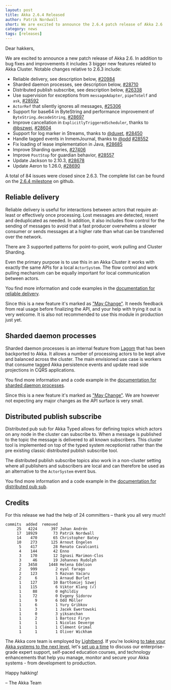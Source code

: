 ```yaml
---
layout: post
title: Akka 2.6.4 Released
author: Patrik Nordwall
short: We are excited to announce the 2.6.4 patch release of Akka 2.6
category: news
tags: [releases]
---
```


Dear hakkers,

We are excited to announce a new patch release of Akka 2.6. In addition to bug fixes and improvements it includes 3 bigger new features related to Akka Cluster. Notable changes relative to 2.6.3 include:

* Reliable delivery, see description below, [#20984](https://github.com/akka/akka/issues/20984)
* Sharded daemon processes, see description below, [#28710](https://github.com/akka/akka/issues/28710)
* Distributed publish subscribe, see description below, [#26338](https://github.com/akka/akka/issues/26338)
* Use supervision for exceptions from `messageAdapter`, `pipeToSelf` and `ask`, [#28592](https://github.com/akka/akka/issues/28592)
* `ActorRef` that silently ignores all messages, [#25306](https://github.com/akka/akka/issues/25306)
* Support for base64 in ByteString and performance improvement of `ByteString.decodeString`, [#28697](https://github.com/akka/akka/issues/28697)
* Improve cancellation in `ExplicitlyTriggeredScheduler`, thanks to [@bszwej](https://github.com/bszwej), [#28604](https://github.com/akka/akka/issues/28604)
* Support for log marker in Streams, thanks to [@duxet](https://github.com/duxet), [#28450](https://github.com/akka/akka/issues/28450)
* Handle tagged events in InmemJournal, thanks to [@odd](https://github.com/odd) [#28552](https://github.com/akka/akka/issues/28552)
* Fix loading of lease implementation in Java, [#28685](https://github.com/akka/akka/issues/28685)
* Improve Sharding queries, [#27406](https://github.com/akka/akka/issues/27406)
* Improve `PostStop` for guardian behavior, [#28557](https://github.com/akka/akka/issues/28557)
* Update Jackson to 2.10.3, [#28678](https://github.com/akka/akka/pull/28678)
* Update Aeron to 1.26.0, [#28690](https://github.com/akka/akka/pull/28690) 

A total of 84 issues were closed since 2.6.3. The complete list can be found on the [2.6.4 milestone](https://github.com/akka/akka/milestone/162?closed=1) on github.

## Reliable delivery

Reliable delivery is useful for interactions between actors that require at-least or effectively once processing. Lost messages are detected, resent and deduplicated as needed. In addition, it also includes flow control for
the sending of messages to avoid that a fast producer overwhelms a slower consumer or sends messages at a higher rate than what can be transferred over the network.

There are 3 supported patterns for point-to-point, work pulling and Cluster Sharding.

Even the primary purpose is to use this in an Akka Cluster it works with exactly the same APIs for a local `ActorSystem`. The flow control and work pulling mechanism can be equally important for local communication between actors.

You find more information and code examples in the [documentation for reliable delivery](https://doc.akka.io/docs/akka/current/typed/reliable-delivery.html).

Since this is a new feature it's marked as ["May Change"](https://doc.akka.io/docs/akka/current/common/may-change.html). It needs feedback from real usage before finalizing the API, and your help with trying it out is very welcome. It is also not recommended to use this module in production just yet.

## Sharded daemon processes

Sharded daemon processes is an internal feature from [Lagom](https://www.lagomframework.com) that has been backported to Akka. It allows a number of processing actors to be kept alive and balanced across the cluster. The main envisioned use case is workers that consume tagged Akka persistence events and update read side projections in CQRS applications.

You find more information and a code example in the [documentation for sharded daemon processes](https://doc.akka.io/docs/akka/current/typed/cluster-sharded-daemon-process.html).

Since this is a new feature it's marked as ["May Change"](https://doc.akka.io/docs/akka/current/common/may-change.html). We are however not expecting any major changes as the API surface is very small.

## Distributed publish subscribe

Distributed pub sub for Akka Typed allows for defining topics which actors on any node in the cluster can subscribe to. When a message is published to the topic the message is delivered to all known subscribers. This cluster tool is implemented on top of the typed system receptionist rather than the pre existing classic distributed publish subscribe tool.

The distributed publish subscribe topics also work in a non-cluster setting where all publishers and subscribers are local and can therefore be used as an alternative to the `ActorSystem` event bus.

You find more information and a code example in the [documentation for distributed pub sub](https://doc.akka.io/docs/akka/current/typed/distributed-pub-sub.html).

## Credits

For this release we had the help of 24 committers – thank you all very much!

```
commits  added  removed
     25   4224      397 Johan Andrén
     17  18929       73 Patrik Nordwall
     14    470       65 Christopher Batey
     10    273      125 Arnout Engelen
      5    417       28 Renato Cavalcanti
      4    144       42 Enno
      3    170       12 Ignasi Marimon-Clos
      3     46       19 Johannes Rudolph
      2   3458     1448 Helena Edelson
      2    999        2 eyal farago
      2    123        5 Razvan Vacaru
      2      6        1 Arnaud Burlet
      1    127       10 Bartłomiej Szwej
      1    115        6 Viktor Klang (√)
      1     88        0 mghildiy
      1     72        0 Evgeny Sidorov
      1      9        6 Odd Möller
      1      6        1 Yury Gribkov
      1      3        1 Jacek Ewertowski
      1      0        3 yiksanchan
      1      2        1 Bartosz Firyn
      1      1        1 Nicolas Deverge
      1      1        1 Clément Grimal
      1      1        1 Oliver Wickham
```

The Akka core team is employed by [Lightbend](https://www.lightbend.com/). If you're looking [to take your Akka systems to the next level](https://www.lightbend.com/lightbend-platform-subscription), let's [set up a time](https://lightbend.com/contact) to discuss our enterprise-grade expert support, self-paced education courses, and technology enhancements that help you manage, monitor and secure your Akka systems - from development to production.

Happy hakking!

– The Akka Team
